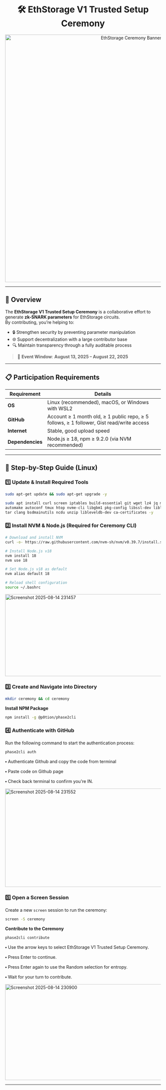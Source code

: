 <div align="center">

# 🛠 EthStorage V1 Trusted Setup Ceremony  

<img src="https://github.com/user-attachments/assets/69640371-df60-4f83-9b86-cb7216d9ee28" alt="EthStorage Ceremony Banner" width="800"/>

---

</div>

## 📜 Overview
The **EthStorage V1 Trusted Setup Ceremony** is a collaborative effort to generate **zk-SNARK parameters** for EthStorage circuits.  
By contributing, you’re helping to:

- 🔒 Strengthen security by preventing parameter manipulation  
- 🌐 Support decentralization with a large contributor base  
- 🔍 Maintain transparency through a fully auditable process  

> 📅 **Event Window**: **August 13, 2025 – August 22, 2025**

---

## 📋 Participation Requirements

| Requirement      | Details |
|------------------|---------|
| **OS**           | Linux (recommended), macOS, or Windows with WSL2 |
| **GitHub**       | Account ≥ 1 month old, ≥ 1 public repo, ≥ 5 follows, ≥ 1 follower, Gist read/write access |
| **Internet**     | Stable, good upload speed |
| **Dependencies** | Node.js ≥ 18, npm ≥ 9.2.0 (via NVM recommended) |

---

## 🚀 Step-by-Step Guide (Linux)

### **1️⃣ Update & Install Required Tools**
```bash
sudo apt-get update && sudo apt-get upgrade -y
```
```bash
sudo apt install curl screen iptables build-essential git wget lz4 jq make gcc nano \
automake autoconf tmux htop nvme-cli libgbm1 pkg-config libssl-dev libleveldb-dev \
tar clang bsdmainutils ncdu unzip libleveldb-dev ca-certificates -y
```

### **2️⃣ Install NVM & Node.js (Required for Ceremony CLI)**

```bash
# Download and install NVM
curl -o- https://raw.githubusercontent.com/nvm-sh/nvm/v0.39.7/install.sh | bash

# Install Node.js v18
nvm install 18
nvm use 18

# Set Node.js v18 as default
nvm alias default 18

# Reload shell configuration
source ~/.bashrc
```
<img width="1213" height="265" alt="Screenshot 2025-08-14 231457" src="https://github.com/user-attachments/assets/ef7054df-c0cd-4408-a5f9-0f352d245972" />

### **3️⃣ Create and Navigate into Directory**
```bash
mkdir ceremony && cd ceremony
```
**Install NPM Package**
```bash
npm install -g @p0tion/phase2cli
```

### **4️⃣ Authenticate with GitHub**
Run the following command to start the authentication process:
```bash
phase2cli auth
```
⬩ Authenticate Github and copy the code from terminal

⬩ Paste code on Github page

⬩ Check back terminal to confirm you're IN.

<img width="1189" height="318" alt="Screenshot 2025-08-14 231552" src="https://github.com/user-attachments/assets/4c10e256-fa91-4362-87ac-1915b7f8518a" />

### **5️⃣ Open a Screen Session**
Create a new `screen` session to run the ceremony:
```bash
screen -S ceremony
```
**Contribute to the Ceremony**
```bash
phase2cli contribute
```
⬩ Use the arrow keys to select EthStorage V1 Trusted Setup Ceremony.

⬩ Press Enter to continue.

⬩ Press Enter again to use the Random selection for entropy.

⬩ Wait for your turn to contribute.

<img width="1393" height="310" alt="Screenshot 2025-08-14 230900" src="https://github.com/user-attachments/assets/0c716015-312e-4f48-8ff1-cf983aa3cf25" />

---





